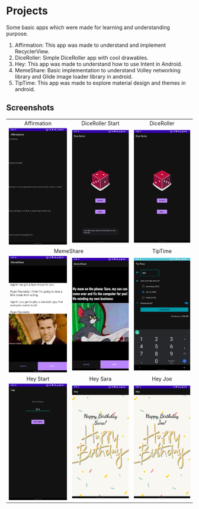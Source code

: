 # Projects
Some basic apps which were made for learning and understanding purpose.

1. Affirmation: This app was made to understand and implement RecyclerView.
2. DiceRoller: Simple DiceRoller app with cool drawables.
3. Hey: This app was made to understand how to use Intent in Android.
4. MemeShare: Basic  implementation to understand Volley networking library and Glide image loader library in android.
4. TipTime: This app was made to explore material design and themes in android.

## Screenshots

<table>
  <tr>
     <td align="center">Affirmation</td>
     <td align="center">DiceRoller Start</td>
     <td align="center">DiceRoller</td>

  </tr>
  <tr>
    <td valign="center"><img src="Icons/Affirmations.png"></td>
    <td valign="center"><img src="Icons/DiceRoller.png"></td>
    <td valign="center"><img src="Icons/DiceRoller1.png"></td>
  </tr>
  
  <tr>
    <td colspan="2" align="center">MemeShare</td>
    <td align="center">TipTime</td>
  </tr>
  
  <tr>
    <td valign="center"><img src="Icons/MemeShare.png"></td>
    <td valign="center"><img src="Icons/MemeShare1.png"></td>
    <td valign="center"><img src="Icons/TipTime.png"></td>
  </tr>
  
  <tr>
    <td align="center">Hey Start</td>
    <td align="center">Hey Sara</td>
    <td align="center">Hey Joe</td>
  </tr>
  
  <tr>
    <td valign="center"><img src="Icons/Hey.png"></td>
    <td valign="center"><img src="Icons/sara.png"></td>
    <td valign="center"><img src="Icons/joe.png"></td>
  </tr>
 </table>
 <br>
